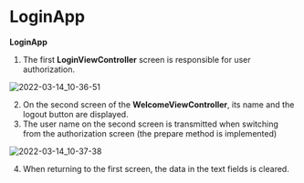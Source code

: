 # LoginApp
**LoginApp**

1. The first **LoginViewController** screen is responsible for user authorization.

![2022-03-14_10-36-51](https://user-images.githubusercontent.com/93527566/158125984-311c3201-89ee-43b3-b540-086f117d3a53.png)

2. On the second screen of the **WelcomeViewController**, its name and the logout button are displayed.
3. The user name on the second screen is transmitted when switching from the authorization screen (the prepare method is implemented)

![2022-03-14_10-37-38](https://user-images.githubusercontent.com/93527566/158125986-588cb0fd-9f73-4794-8b6c-8d670d9897b3.png)

4. When returning to the first screen, the data in the text fields is cleared.

